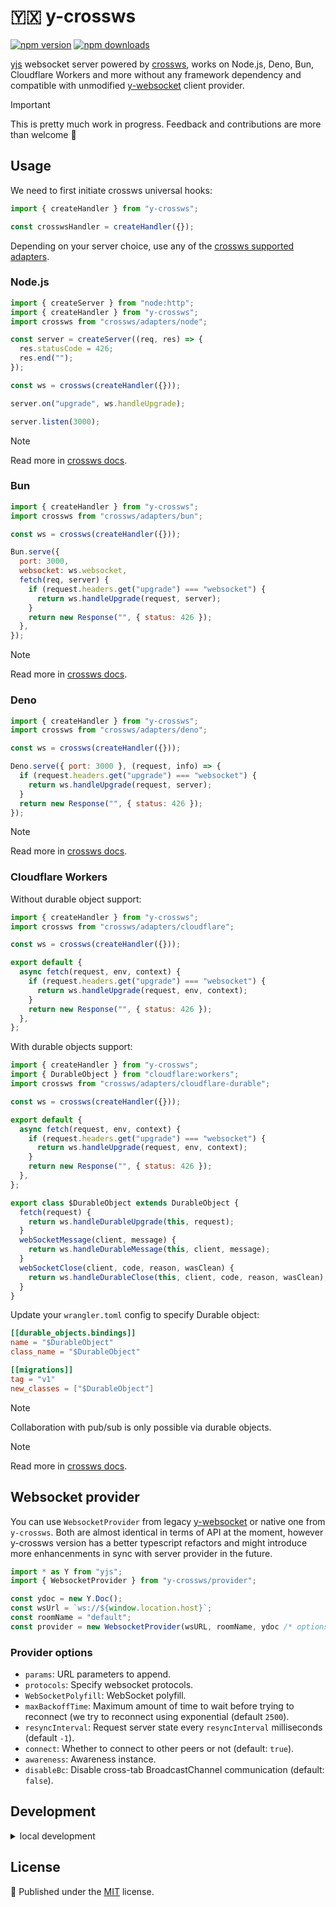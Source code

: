 # 🇾🇽 y-crossws

<!-- automd:badges color=yellow -->

[![npm version](https://img.shields.io/npm/v/y-crossws?color=yellow)](https://npmjs.com/package/y-crossws)
[![npm downloads](https://img.shields.io/npm/dm/y-crossws?color=yellow)](https://npmjs.com/package/y-crossws)

<!-- /automd -->

[yjs](https://docs.yjs.dev/) websocket server powered by [crossws](https://crossws.unjs.io/), works on Node.js, Deno, Bun, Cloudflare Workers and more without any framework dependency and compatible with unmodified [y-websocket](https://github.com/yjs/y-websocket) client provider.

> [!IMPORTANT]
> This is pretty much work in progress. Feedback and contributions are more than welcome 🤞

## Usage

We need to first initiate crossws universal hooks:

```js
import { createHandler } from "y-crossws";

const crosswsHandler = createHandler({});
```

Depending on your server choice, use any of the [crossws supported adapters](https://crossws.unjs.io/adapters).

### Node.js

```js
import { createServer } from "node:http";
import { createHandler } from "y-crossws";
import crossws from "crossws/adapters/node";

const server = createServer((req, res) => {
  res.statusCode = 426;
  res.end("");
});

const ws = crossws(createHandler({}));

server.on("upgrade", ws.handleUpgrade);

server.listen(3000);
```

> [!NOTE]
> Read more in [crossws docs](https://crossws.unjs.io/adapters/node).

### Bun

```js
import { createHandler } from "y-crossws";
import crossws from "crossws/adapters/bun";

const ws = crossws(createHandler({}));

Bun.serve({
  port: 3000,
  websocket: ws.websocket,
  fetch(req, server) {
    if (request.headers.get("upgrade") === "websocket") {
      return ws.handleUpgrade(request, server);
    }
    return new Response("", { status: 426 });
  },
});
```

> [!NOTE]
> Read more in [crossws docs](https://crossws.unjs.io/adapters/bun).

### Deno

```js
import { createHandler } from "y-crossws";
import crossws from "crossws/adapters/deno";

const ws = crossws(createHandler({}));

Deno.serve({ port: 3000 }, (request, info) => {
  if (request.headers.get("upgrade") === "websocket") {
    return ws.handleUpgrade(request, server);
  }
  return new Response("", { status: 426 });
});
```

> [!NOTE]
> Read more in [crossws docs](https://crossws.unjs.io/adapters/deno).

### Cloudflare Workers

Without durable object support:

```js
import { createHandler } from "y-crossws";
import crossws from "crossws/adapters/cloudflare";

const ws = crossws(createHandler({}));

export default {
  async fetch(request, env, context) {
    if (request.headers.get("upgrade") === "websocket") {
      return ws.handleUpgrade(request, env, context);
    }
    return new Response("", { status: 426 });
  },
};
```

With durable objects support:

```js
import { createHandler } from "y-crossws";
import { DurableObject } from "cloudflare:workers";
import crossws from "crossws/adapters/cloudflare-durable";

const ws = crossws(createHandler({}));

export default {
  async fetch(request, env, context) {
    if (request.headers.get("upgrade") === "websocket") {
      return ws.handleUpgrade(request, env, context);
    }
    return new Response("", { status: 426 });
  },
};

export class $DurableObject extends DurableObject {
  fetch(request) {
    return ws.handleDurableUpgrade(this, request);
  }
  webSocketMessage(client, message) {
    return ws.handleDurableMessage(this, client, message);
  }
  webSocketClose(client, code, reason, wasClean) {
    return ws.handleDurableClose(this, client, code, reason, wasClean);
  }
}
```

Update your `wrangler.toml` config to specify Durable object:

```toml
[[durable_objects.bindings]]
name = "$DurableObject"
class_name = "$DurableObject"

[[migrations]]
tag = "v1"
new_classes = ["$DurableObject"]
```

> [!NOTE]
> Collaboration with pub/sub is only possible via durable objects.

> [!NOTE]
> Read more in [crossws docs](https://crossws.unjs.io/adapters/cloudflare).

## Websocket provider

You can use `WebsocketProvider` from legacy [y-websocket](https://github.com/yjs/y-websocket) or native one from `y-crossws`. Both are almost identical in terms of API at the moment, however y-crossws version has a better typescript refactors and might introduce more enhancenments in sync with server provider in the future.

```js
import * as Y from "yjs";
import { WebsocketProvider } from "y-crossws/provider";

const ydoc = new Y.Doc();
const wsUrl = `ws://${window.location.host}`;
const roomName = "default";
const provider = new WebsocketProvider(wsURL, roomName, ydoc /* options */);
```

### Provider options

- `params`: URL parameters to append.
- `protocols`: Specify websocket protocols.
- `WebSocketPolyfill`: WebSocket polyfill.
- `maxBackoffTime`: Maximum amount of time to wait before trying to reconnect (we try to reconnect using exponential (default `2500`).
- `resyncInterval`: Request server state every `resyncInterval` milliseconds (default `-1`).
- `connect`: Whether to connect to other peers or not (default: `true`).
- `awareness`: Awareness instance.
- `disableBc`: Disable cross-tab BroadcastChannel communication (default: `false`).

## Development

<details>

<summary>local development</summary>

- Clone this repository
- Install latest LTS version of [Node.js](https://nodejs.org/en/)
- Enable [Corepack](https://github.com/nodejs/corepack) using `corepack enable`
- Install dependencies using `pnpm install`
- Build in stub mode using `pnpm build --stub`
- Run playgrounds with `pnpm dev:*` commands.

</details>

## License

💛 Published under the [MIT](https://github.com/unjs/y-crossws/blob/main/LICENSE) license.
